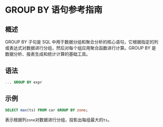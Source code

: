 # GROUP BY 语句参考指南

## 概述
GROUP BY 子句是 SQL 中用于数据分组和聚合分析的核心语句，它根据指定的列或表达式对数据进行分组，然后对每个组应用聚合函数进行计算。GROUP BY 是数据分析、报表生成和统计计算的基础工具。

## 语法

```SQL
... GROUP BY expr
```

## 示例

```SQL
SELECT max(ts) FROM car GROUP BY zone;
```

表示根据列`zone`对数据进行分组，投影出每组最大的`ts`。

